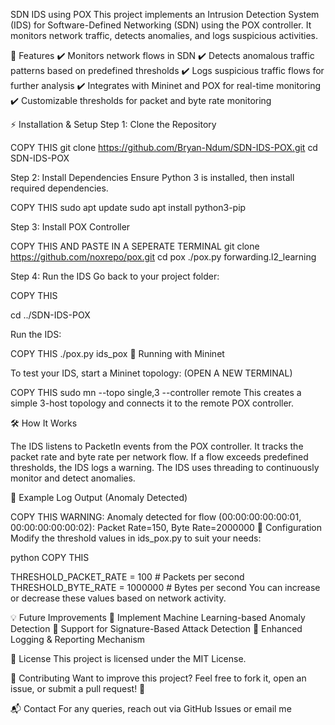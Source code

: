 SDN IDS using POX
This project implements an Intrusion Detection System (IDS) for Software-Defined Networking (SDN) using the POX controller. It monitors network traffic, detects anomalies, and logs suspicious activities.

📌 Features
✔️ Monitors network flows in SDN
✔️ Detects anomalous traffic patterns based on predefined thresholds
✔️ Logs suspicious traffic flows for further analysis
✔️ Integrates with Mininet and POX for real-time monitoring
✔️ Customizable thresholds for packet and byte rate monitoring

⚡ Installation & Setup
Step 1: Clone the Repository

COPY THIS
git clone https://github.com/Bryan-Ndum/SDN-IDS-POX.git
cd SDN-IDS-POX

Step 2: Install Dependencies
Ensure Python 3 is installed, then install required dependencies.

COPY THIS
sudo apt update
sudo apt install python3-pip

Step 3: Install POX Controller

COPY THIS AND PASTE IN A SEPERATE TERMINAL
git clone https://github.com/noxrepo/pox.git
cd pox
./pox.py forwarding.l2_learning


Step 4: Run the IDS
Go back to your project folder:

COPY THIS

cd ../SDN-IDS-POX

Run the IDS:

COPY THIS
./pox.py ids_pox
🔧 Running with Mininet

To test your IDS, start a Mininet topology: (OPEN A NEW TERMINAL)

COPY THIS
sudo mn --topo single,3 --controller remote
This creates a simple 3-host topology and connects it to the remote POX controller.

🛠 How It Works

The IDS listens to PacketIn events from the POX controller.
It tracks the packet rate and byte rate per network flow.
If a flow exceeds predefined thresholds, the IDS logs a warning.
The IDS uses threading to continuously monitor and detect anomalies.

🚨 Example Log Output (Anomaly Detected)

COPY THIS
WARNING: Anomaly detected for flow (00:00:00:00:00:01, 00:00:00:00:00:02):
Packet Rate=150, Byte Rate=2000000
📝 Configuration
Modify the threshold values in ids_pox.py to suit your needs:

python
COPY THIS

THRESHOLD_PACKET_RATE = 100  # Packets per second
THRESHOLD_BYTE_RATE = 1000000  # Bytes per second
You can increase or decrease these values based on network activity.

💡 Future Improvements
🚀 Implement Machine Learning-based Anomaly Detection
🚀 Support for Signature-Based Attack Detection
🚀 Enhanced Logging & Reporting Mechanism

📜 License
This project is licensed under the MIT License.

🤝 Contributing
Want to improve this project? Feel free to fork it, open an issue, or submit a pull request! 🎯

📬 Contact
For any queries, reach out via GitHub Issues or email me

